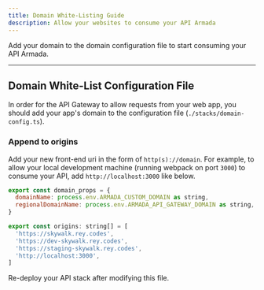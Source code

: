 ```yaml
---
title: Domain White-Listing Guide
description: Allow your websites to consume your API Armada
---
```


Add your domain to the domain configuration file to start consuming your API Armada.

---

## Domain White-List Configuration File

In order for the API Gateway to allow requests from your web app, you should add your app's domain to the configuration file (`./stacks/domain-config.ts`).

### Append to origins

Add your new front-end uri in the form of `http(s)://domain`. For example, to allow your local development machine (running webpack on port `3000`) to consume your API, add `http://localhost:3000` like below.

```js
export const domain_props = {
  domainName: process.env.ARMADA_CUSTOM_DOMAIN as string,
  regionalDomainName: process.env.ARMADA_API_GATEWAY_DOMAIN as string,
}

export const origins: string[] = [
  'https://skywalk.rey.codes',
  'https://dev-skywalk.rey.codes',
  'https://staging-skywalk.rey.codes',
  'http://localhost:3000',
]
```

Re-deploy your API stack after modifying this file.
